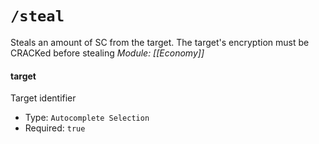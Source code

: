 # `/steal`
Steals an amount of SC from the target. The target's encryption must be CRACKed before stealing
*Module: [[Economy]]*
#### target
Target identifier
- Type: `Autocomplete Selection`
- Required: `true`